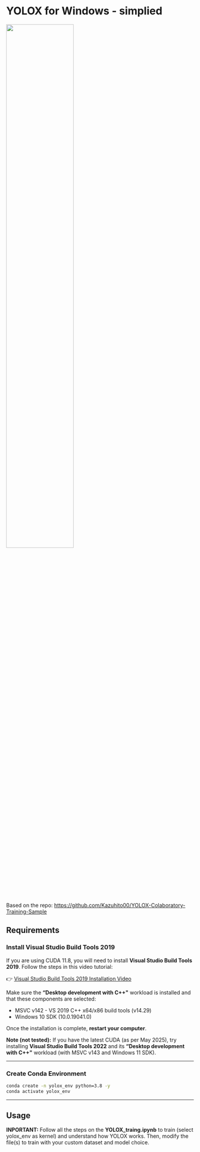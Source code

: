 

# YOLOX for Windows - simplied

<img src="https://user-images.githubusercontent.com/37477845/135489488-c55996d8-d32f-4612-8c99-8cdc37f7e7b2.gif" width="60%"><br>

Based on the repo: https://github.com/Kazuhito00/YOLOX-Colaboratory-Training-Sample

## Requirements

### Install Visual Studio Build Tools 2019

If you are using CUDA 11.8, you will need to install **Visual Studio Build Tools 2019**. Follow the steps in this video tutorial:

👉 [Visual Studio Build Tools 2019 Installation Video](https://youtu.be/lW_xccf8uFA?si=MoGhn54JHjQYrTk2)

Make sure the **“Desktop development with C++"** workload is installed and that these components are selected:

- MSVC v142 - VS 2019 C++ x64/x86 build tools (v14.29)
- Windows 10 SDK (10.0.19041.0)

Once the installation is complete, **restart your computer**.

**Note (not tested):** If you have the latest CUDA (as per May 2025), try installing **Visual Studio Build Tools 2022** and its **“Desktop development with C++"** workload (with MSVC v143 and Windows 11 SDK).

---

### Create Conda Environment

```bash
conda create -n yolox_env python=3.8 -y
conda activate yolox_env
```

---


## Usage

**INPORTANT:** Follow all the steps on the **YOLOX_traing.ipynb** to train (select yolox_env as kernel) and understand how YOLOX works. Then, modify the file(s) to train with your custom dataset and model choice.